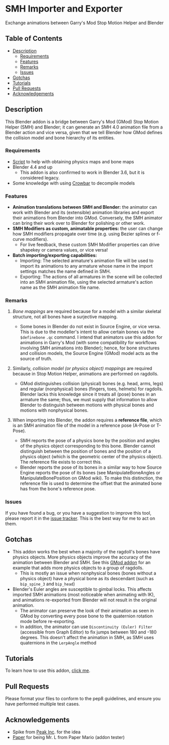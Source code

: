 # SMH Importer and Exporter <!-- omit from toc -->

Exchange animations between Garry's Mod Stop Motion Helper and Blender

## Table of Contents <!-- omit from toc -->

- [Description](#description)
  - [Requirements](#requirements)
  - [Features](#features)
  - [Remarks](#remarks)
  - [Issues](#issues)
- [Gotchas](#gotchas)
- [Tutorials](#tutorials)
- [Pull Requests](#pull-requests)
- [Acknowledgements](#acknowledgements)

## Description

This Blender addon is a bridge between Garry's Mod (GMod) Stop Motion Helper (SMH) and Blender; it can generate an SMH 4.0 animation file from a Blender action and vice versa, given that we tell Blender how GMod defines the collision model and bone hierarchy of its entities.

### Requirements

- [Script](https://gist.github.com/vlazed/51a624b3e02ca90b7eaf9ea72c919ceb) to help with obtaining physics maps and bone maps
- Blender 4.4 and up
  - This addon is also confirmed to work in Blender 3.6, but it is considered legacy.  
- Some knowledge with using [Crowbar](https://steamcommunity.com/groups/CrowbarTool) to decompile models

### Features

- **Animation translations between SMH and Blender:** the animator can work with Blender and its (extensible) animation libraries and export their animations from Blender into GMod. Conversely, the SMH animator can bring their work over to Blender for polishing or other work.
- **SMH Modifiers as custom, animatable properties:** the user can change how SMH modifiers propagate over time (e.g. using Bezier splines or f-curve modifiers).
  - For live feedback, these custom SMH Modifier properties can drive shapekey or camera values, or vice versa!
- **Batch importing/exporting capabilities:**
  - Importing: The selected armature's animation file will be used to import its animations to any armature whose name in the import settings matches the name defined in SMH.
  - Exporting: The actions of all armatures in the scene will be collected into an SMH animation file, using the selected armature's action name as the SMH animation file name.

### Remarks

1. *Bone mappings* are required because for a model with a similar skeletal structure, not all bones have a surjective mapping.
   - Some bones in Blender do not exist in Source Engine, or vice versa. This is due to the modeller's intent to allow certain bones via the `$definebone` `.qc` command. I intend that animators use this addon for animations in Garry's Mod (with some compatibility for workflows involving SMH animations into Blender); hence, for bone structures and collision models, the Source Engine (GMod) model acts as the source of truth.

2. Similarly, *collision model (or physics object) mappings* are required because in Stop Motion Helper, animations are performed on ragdolls.
   - GMod distinguishes collision (physical) bones (e.g. head, arms, legs) and regular (nonphysical) bones (fingers, toes, helmets) for ragdolls. Blender lacks this knowledge since it treats all (pose) bones in an armature the same; thus, we must supply that information to allow Blender to distinguish between motions with physical bones and motions with nonphysical bones.

3. When importing into Blender, the addon requires a **reference file**, which is an SMH animation file of the model in a reference pose (A-Pose or T-Pose).
   - SMH reports the pose of a physics bone by the position and angles of the physics object corresponding to this bone. Blender cannot distinguish between the position of bones and the position of a physics object (which is the geometric center of the physics object). The reference file exists to correct this.
   - Blender reports the pose of its bones in a similar way to how Source Engine reports the pose of its bones (see ManipulateBoneAngles or ManipulateBonePosition on GMod wiki). To make this distinction, the reference file is used to determine the offset that the animated bone has from the bone's reference pose.

### Issues

If you have found a bug, or you have a suggestion to improve this tool, please report it in the [issue tracker](https://github.com/vlazed/smh2blender/issues). This is the best way for me to act on them.

## Gotchas

- This addon works the best when a majority of the ragdoll's bones have physics objects. More physics objects improve the accuracy of the animation between Blender and SMH. See this [GMod addon](https://steamcommunity.com/sharedfiles/filedetails/?id=3315493382) for an example that adds more physics objects to a group of ragdolls.
  - This is mostly an issue when nonphysical bones (bones without a physics object) have a physical bone as its descendant (such as `bip_spine_3` and `bip_head`)
- Blender's Euler angles are susceptible to gimbal locks. This affects imported SMH animations (most noticeable when animating with IK), and animations re-exported from Blender will not result in the original animation.
  - The animator can preserve the look of their animation as seen in GMod by converting every pose bone to the quaternion rotation mode before re-exporting.
  - In addition, the animator can use `Discontinuity (Euler) Filter` (accessible from Graph Editor) to fix jumps between 180 and -180 degrees. This doesn't affect the animation in SMH, as SMH uses quaternions in the `LerpAngle` method

## Tutorials

To learn how to use this addon, [click me](./docs/TUTORIAL.md).

## Pull Requests

Please format your files to conform to the pep8 guidelines, and ensure you have performed multiple test cases.

## Acknowledgements

- Spike from [Peak Inc](https://steamcommunity.com/groups/peakincompetence). for the idea
- [Paper](https://steamcommunity.com/id/PforPaper) for being Mr. L from Paper Mario (addon tester)
